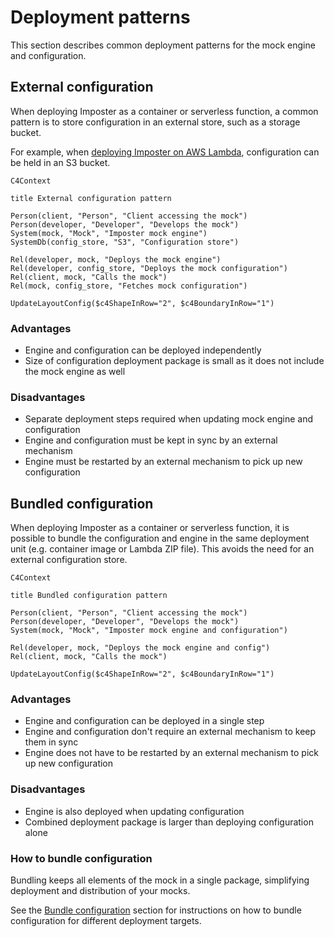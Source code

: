 # Deployment patterns

This section describes common deployment patterns for the mock engine and configuration.

## External configuration

When deploying Imposter as a container or serverless function, a common pattern is to store configuration in an external store, such as a storage bucket.

For example, when [deploying Imposter on AWS Lambda](./run_imposter_aws_lambda.md), configuration can be held in an S3 bucket.

```mermaid
C4Context

title External configuration pattern

Person(client, "Person", "Client accessing the mock")
Person(developer, "Developer", "Develops the mock")
System(mock, "Mock", "Imposter mock engine")
SystemDb(config_store, "S3", "Configuration store")

Rel(developer, mock, "Deploys the mock engine")
Rel(developer, config_store, "Deploys the mock configuration")
Rel(client, mock, "Calls the mock")
Rel(mock, config_store, "Fetches mock configuration")

UpdateLayoutConfig($c4ShapeInRow="2", $c4BoundaryInRow="1")
```

### Advantages

- Engine and configuration can be deployed independently
- Size of configuration deployment package is small as it does not include the mock engine as well

### Disadvantages

- Separate deployment steps required when updating mock engine and configuration
- Engine and configuration must be kept in sync by an external mechanism
- Engine must be restarted by an external mechanism to pick up new configuration

## Bundled configuration

When deploying Imposter as a container or serverless function, it is possible to bundle the configuration and engine in the same deployment unit (e.g. container image or Lambda ZIP file). This avoids the need for an external configuration store.

```mermaid
C4Context

title Bundled configuration pattern

Person(client, "Person", "Client accessing the mock")
Person(developer, "Developer", "Develops the mock")
System(mock, "Mock", "Imposter mock engine and configuration")

Rel(developer, mock, "Deploys the mock engine and config")
Rel(client, mock, "Calls the mock")

UpdateLayoutConfig($c4ShapeInRow="2", $c4BoundaryInRow="1")
```

### Advantages

- Engine and configuration can be deployed in a single step
- Engine and configuration don't require an external mechanism to keep them in sync
- Engine does not have to be restarted by an external mechanism to pick up new configuration

### Disadvantages

- Engine is also deployed when updating configuration
- Combined deployment package is larger than deploying configuration alone

### How to bundle configuration

Bundling keeps all elements of the mock in a single package, simplifying deployment and distribution of your mocks.

See the [Bundle configuration](./bundle.md) section for instructions on how to bundle configuration for different deployment targets.
